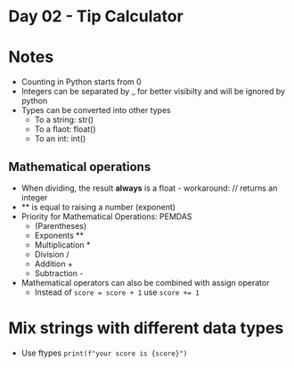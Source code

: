 # Day 02 - Tip Calculator

# Notes
- Counting in Python starts from 0
- Integers can be separated by _ for better visibilty and will be ignored by python
- Types can be converted into other types
  - To a string: str()
  - To a flaot: float()
  - To an int: int()
## Mathematical operations
- When dividing, the result **always** is a float - workaround: // returns an integer
- \*\* is equal to raising a number (exponent)
- Priority for Mathematical Operations: PEMDAS
  - (Parentheses)
  - Exponents \*\*
  - Multiplication \*
  - Division /
  - Addition +
  - Subtraction -
- Mathematical operators can also be combined with assign operator
  - Instead of `score = score + 1` use `score += 1`

# Mix strings with different data types
- Use ftypes `print(f"your score is {score}")`